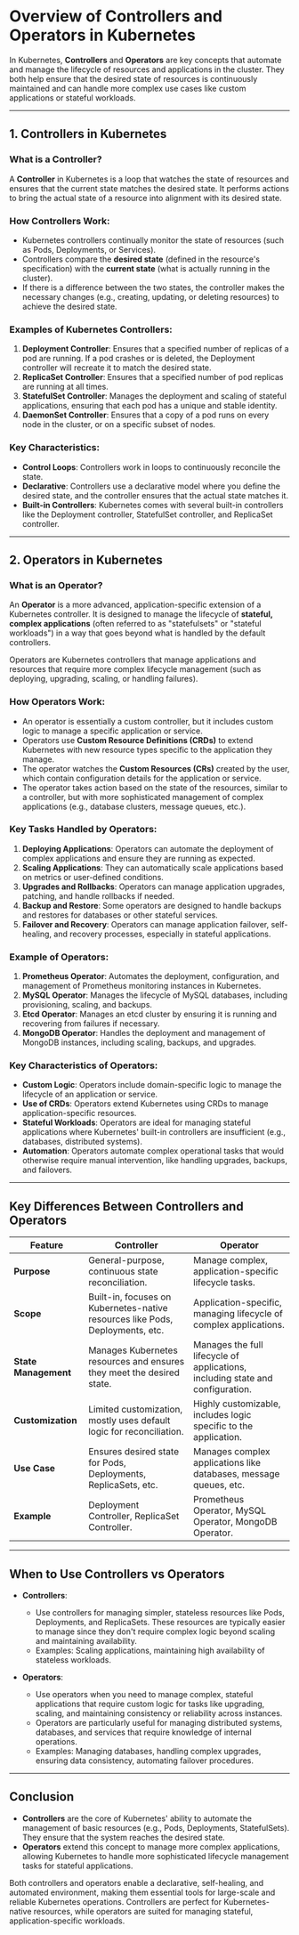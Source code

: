 # Overview of Controllers and Operators in Kubernetes

In Kubernetes, **Controllers** and **Operators** are key concepts that automate and manage the lifecycle of resources and applications in the cluster. They both help ensure that the desired state of resources is continuously maintained and can handle more complex use cases like custom applications or stateful workloads.

---

## 1. **Controllers in Kubernetes**

### What is a Controller?

A **Controller** in Kubernetes is a loop that watches the state of resources and ensures that the current state matches the desired state. It performs actions to bring the actual state of a resource into alignment with its desired state.

### How Controllers Work:
- Kubernetes controllers continually monitor the state of resources (such as Pods, Deployments, or Services).
- Controllers compare the **desired state** (defined in the resource's specification) with the **current state** (what is actually running in the cluster).
- If there is a difference between the two states, the controller makes the necessary changes (e.g., creating, updating, or deleting resources) to achieve the desired state.

### Examples of Kubernetes Controllers:
1. **Deployment Controller**: Ensures that a specified number of replicas of a pod are running. If a pod crashes or is deleted, the Deployment controller will recreate it to match the desired state.
2. **ReplicaSet Controller**: Ensures that a specified number of pod replicas are running at all times.
3. **StatefulSet Controller**: Manages the deployment and scaling of stateful applications, ensuring that each pod has a unique and stable identity.
4. **DaemonSet Controller**: Ensures that a copy of a pod runs on every node in the cluster, or on a specific subset of nodes.

### Key Characteristics:
- **Control Loops**: Controllers work in loops to continuously reconcile the state.
- **Declarative**: Controllers use a declarative model where you define the desired state, and the controller ensures that the actual state matches it.
- **Built-in Controllers**: Kubernetes comes with several built-in controllers like the Deployment controller, StatefulSet controller, and ReplicaSet controller.

---

## 2. **Operators in Kubernetes**

### What is an Operator?

An **Operator** is a more advanced, application-specific extension of a Kubernetes controller. It is designed to manage the lifecycle of **stateful, complex applications** (often referred to as "statefulsets" or "stateful workloads") in a way that goes beyond what is handled by the default controllers.

Operators are Kubernetes controllers that manage applications and resources that require more complex lifecycle management (such as deploying, upgrading, scaling, or handling failures).

### How Operators Work:
- An operator is essentially a custom controller, but it includes custom logic to manage a specific application or service.
- Operators use **Custom Resource Definitions (CRDs)** to extend Kubernetes with new resource types specific to the application they manage.
- The operator watches the **Custom Resources (CRs)** created by the user, which contain configuration details for the application or service.
- The operator takes action based on the state of the resources, similar to a controller, but with more sophisticated management of complex applications (e.g., database clusters, message queues, etc.).

### Key Tasks Handled by Operators:
1. **Deploying Applications**: Operators can automate the deployment of complex applications and ensure they are running as expected.
2. **Scaling Applications**: They can automatically scale applications based on metrics or user-defined conditions.
3. **Upgrades and Rollbacks**: Operators can manage application upgrades, patching, and handle rollbacks if needed.
4. **Backup and Restore**: Some operators are designed to handle backups and restores for databases or other stateful services.
5. **Failover and Recovery**: Operators can manage application failover, self-healing, and recovery processes, especially in stateful applications.

### Example of Operators:
1. **Prometheus Operator**: Automates the deployment, configuration, and management of Prometheus monitoring instances in Kubernetes.
2. **MySQL Operator**: Manages the lifecycle of MySQL databases, including provisioning, scaling, and backups.
3. **Etcd Operator**: Manages an etcd cluster by ensuring it is running and recovering from failures if necessary.
4. **MongoDB Operator**: Handles the deployment and management of MongoDB instances, including scaling, backups, and upgrades.

### Key Characteristics of Operators:
- **Custom Logic**: Operators include domain-specific logic to manage the lifecycle of an application or service.
- **Use of CRDs**: Operators extend Kubernetes using CRDs to manage application-specific resources.
- **Stateful Workloads**: Operators are ideal for managing stateful applications where Kubernetes' built-in controllers are insufficient (e.g., databases, distributed systems).
- **Automation**: Operators automate complex operational tasks that would otherwise require manual intervention, like handling upgrades, backups, and failovers.

---

## Key Differences Between Controllers and Operators

| Feature                          | **Controller**                                      | **Operator**                                        |
|-----------------------------------|-----------------------------------------------------|-----------------------------------------------------|
| **Purpose**                       | General-purpose, continuous state reconciliation.   | Manage complex, application-specific lifecycle tasks. |
| **Scope**                         | Built-in, focuses on Kubernetes-native resources like Pods, Deployments, etc. | Application-specific, managing lifecycle of complex applications. |
| **State Management**              | Manages Kubernetes resources and ensures they meet the desired state. | Manages the full lifecycle of applications, including state and configuration. |
| **Customization**                 | Limited customization, mostly uses default logic for reconciliation. | Highly customizable, includes logic specific to the application. |
| **Use Case**                      | Ensures desired state for Pods, Deployments, ReplicaSets, etc. | Manages complex applications like databases, message queues, etc. |
| **Example**                       | Deployment Controller, ReplicaSet Controller.      | Prometheus Operator, MySQL Operator, MongoDB Operator. |

---

## When to Use Controllers vs Operators

- **Controllers**:
    - Use controllers for managing simpler, stateless resources like Pods, Deployments, and ReplicaSets. These resources are typically easier to manage since they don't require complex logic beyond scaling and maintaining availability.
    - Examples: Scaling applications, maintaining high availability of stateless workloads.

- **Operators**:
    - Use operators when you need to manage complex, stateful applications that require custom logic for tasks like upgrading, scaling, and maintaining consistency or reliability across instances.
    - Operators are particularly useful for managing distributed systems, databases, and services that require knowledge of internal operations.
    - Examples: Managing databases, handling complex upgrades, ensuring data consistency, automating failover procedures.

---

## Conclusion

- **Controllers** are the core of Kubernetes' ability to automate the management of basic resources (e.g., Pods, Deployments, StatefulSets). They ensure that the system reaches the desired state.
- **Operators** extend this concept to manage more complex applications, allowing Kubernetes to handle more sophisticated lifecycle management tasks for stateful applications.

Both controllers and operators enable a declarative, self-healing, and automated environment, making them essential tools for large-scale and reliable Kubernetes operations. Controllers are perfect for Kubernetes-native resources, while operators are suited for managing stateful, application-specific workloads.
